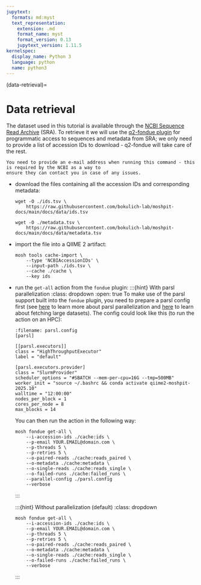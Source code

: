 ```yaml
---
jupytext:
  formats: md:myst
  text_representation:
    extension: .md
    format_name: myst
    format_version: 0.13
    jupytext_version: 1.11.5
kernelspec:
  display_name: Python 3
  language: python
  name: python3
---
```

(data-retrieval)=
# Data retrieval
The dataset used in this tutorial is available through the [NCBI Sequence Read Archive](https://www.ncbi.nlm.nih.gov/sra) (SRA). 
To retrieve it we will use the [q2-fondue plugin](https://github.com/bokulich-lab/q2-fondue) for programmatic access to 
sequences and metadata from SRA; we only need to provide a list of accession IDs to download - q2-fondue will take care of 
the rest.

```{note}
You need to provide an e-mail address when running this command - this is required by the NCBI as a way to 
ensure they can contact you in case of any issues.
```

- download the files containing all the accession IDs and corresponding metadata:
    ```{code} bash
    wget -O ./ids.tsv \
        https://raw.githubusercontent.com/bokulich-lab/moshpit-docs/main/docs/data/ids.tsv
    ```
    ```{code} bash
    wget -O ./metadata.tsv \ 
        https://raw.githubusercontent.com/bokulich-lab/moshpit-docs/main/docs/data/metadata.tsv
    ```
- import the file into a QIIME 2 artifact:
    ```{code} bash
    mosh tools cache-import \
        --type 'NCBIAccessionIDs' \
        --input-path ./ids.tsv \
        --cache ./cache \
        --key ids
    ```
- run the `get-all` action from the `fondue` plugin:
    :::{hint} With parsl parallelization
    :class: dropdown
    :open: true
    To make use of the parsl support built into the `fondue` plugin, you need to 
    prepare a parsl config first (see [here](#parsl) to learn more about parsl 
    parallelization and [here](#fetch) to learn about fetching large datasets). The 
    config could look like this (to run the action on an HPC):

    ```{code} bash
    :filename: parsl.config
    [parsl]

    [[parsl.executors]]
    class = "HighThroughputExecutor"
    label = "default"
    
    [parsl.executors.provider]
    class = "SlurmProvider"
    scheduler_options = "#SBATCH --mem-per-cpu=16G --tmp=500MB"
    worker_init = "source ~/.bashrc && conda activate qiime2-moshpit-2025.10"
    walltime = "12:00:00"
    nodes_per_block = 1
    cores_per_node = 8
    max_blocks = 14
    ```
  
    You can then run the action in the following way:
    ```{code} bash
    mosh fondue get-all \
        --i-accession-ids ./cache:ids \
        --p-email YOUR.EMAIL@domain.com \
        --p-threads 5 \
        --p-retries 5 \
        --o-paired-reads ./cache:reads_paired \
        --o-metadata ./cache:metadata \
        --o-single-reads ./cache:reads_single \
        --o-failed-runs ./cache:failed_runs \
        --parallel-config ./parsl.config
        --verbose
    ```
    :::

    :::{hint} Without parallelization (default)
    :class: dropdown
    ```{code} bash
    mosh fondue get-all \
        --i-accession-ids ./cache:ids \
        --p-email YOUR.EMAIL@domain.com \
        --p-threads 5 \
        --p-retries 5 \
        --o-paired-reads ./cache:reads_paired \
        --o-metadata ./cache:metadata \
        --o-single-reads ./cache:reads_single \
        --o-failed-runs ./cache:failed_runs \
        --verbose
    ```
    :::
